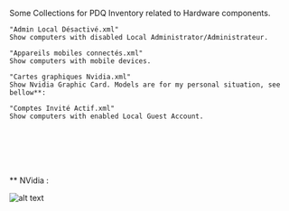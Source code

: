 Some Collections for PDQ Inventory related to Hardware components.

````
"Admin Local Désactivé.xml"
Show computers with disabled Local Administrator/Administrateur.

"Appareils mobiles connectés.xml"
Show computers with mobile devices.

"Cartes graphiques Nvidia.xml"
Show Nvidia Graphic Card. Models are for my personal situation, see bellow**:

"Comptes Invité Actif.xml"
Show computers with enabled Local Guest Account.







````

** NVidia :

![alt text](https://github.com/wizz13150/PDQ_Repo/blob/master/PDQInventory/Hardware/NVidia.png)

